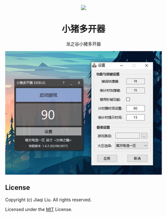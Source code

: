 <p align="center">
  <img align="center" src="ProcessKiller/pkicon.ico">
</p>
<h1 align="center">
  小猪多开器
</h1>
<p align="center">
  龙之谷小猪多开器
</p>
<p align="center">
  <img align="center" src="ScreenShots/hero.jpg">
</p>

## License

Copyright (c) Jiaqi Liu. All rights reserved.

Licensed under the [MIT](https://github.com/JasonStein/DNProcessKiller/blob/master/LICENSE) License.
